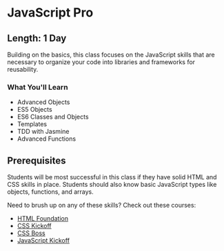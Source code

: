 JavaScript Pro
=======

## Length: 1 Day

Building on the basics, this class focuses on the JavaScript skills that are necessary to organize your code into libraries and frameworks for reusability.

### What You'll Learn

* Advanced Objects
* ES5 Objects
* ES6 Classes and Objects
* Templates
* TDD with Jasmine
* Advanced Functions

## Prerequisites
Students will be most successful in this class if they have solid HTML and CSS skills in place. Students should also know basic JavaScript types like objects, functions, and arrays.

Need to brush up on any of these skills? Check out these courses:

* [HTML Foundation](https://www.moonhighway.com/info/html5-foundation)
* [CSS Kickoff](https://www.moonhighway.com/info/css-kickoff)
* [CSS Boss](https://www.moonhighway.com/info/css-boss)
* [JavaScript Kickoff](https://www.moonhighway.com/info/javascript-kickoff)
